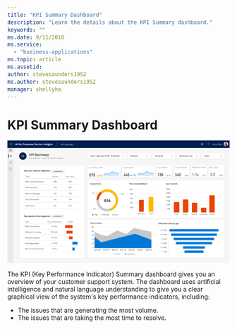 ```yaml
---
title: "KPI Summary Dashboard"
description: "Learn the details about the KPI Summary dashboard​."
keywords: ""
ms.date: 9/11/2018
ms.service:
  - "business-applications"
ms.topic: article
ms.assetid: 
author: stevesaunders1952
ms.author: stevesaunders1952
manager: shellyha
---
```


# KPI Summary Dashboard

<img src="media/ai-customer-service-insights.png" width="720">

The KPI (Key Performance Indicator) Summary dashboard gives you an overview of your customer support system. The dashboard uses artificial intelligence and natural language understanding to give you a clear graphical view of the system's key performance indicators, including:

* The issues that are generating the most volume.
* The issues that are taking the most time to resolve.